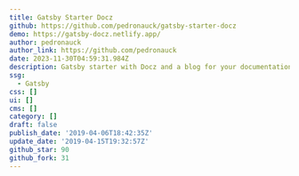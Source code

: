 ```yaml
---
title: Gatsby Starter Docz
github: https://github.com/pedronauck/gatsby-starter-docz
demo: https://gatsby-docz.netlify.app/
author: pedronauck
author_link: https://github.com/pedronauck
date: 2023-11-30T04:59:31.984Z
description: Gatsby starter with Docz and a blog for your documentation
ssg:
  - Gatsby
css: []
ui: []
cms: []
category: []
draft: false
publish_date: '2019-04-06T18:42:35Z'
update_date: '2019-04-15T19:32:57Z'
github_star: 90
github_fork: 31
---
```

